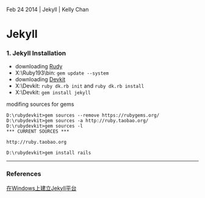 Feb 24 2014 | Jekyll | Kelly Chan
# Jekyll

### 1. Jekyll Installation
- downloading [Rudy](http://rubyforge.org/frs/?group_id=167)
- X:\Ruby193\bin: `gem update --system`
- downloading [Devkit](https://github.com/oneclick/rubyinstaller/downloads/)
- X:\Devkit: `ruby dk.rb init` and `ruby dk.rb install`
- X:\Devkit: `gem install jekyll`

modifing sources for gems
```
D:\rubydevkit>gem sources --remove https://rubygems.org/
D:\rubydevkit>gem sources -a http://ruby.taobao.org/
D:\rubydevkit>gem sources -l
*** CURRENT SOURCES ***

http://ruby.taobao.org

D:\rubydevkit>gem install rails
```

---
### References
[在Windows上建立Jekyll平台](http://pengx17.me/learning/jekyll/2013/06/03/setup-local-jekyll-server-on-windows/)
